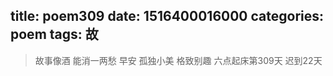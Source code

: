 title: poem309
date: 1516400016000
categories: poem
tags: 故
---
> 故事像酒
能消一两愁
早安
孤独小美
格致别趣
六点起床第309天 迟到22天